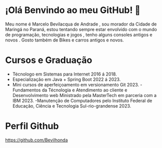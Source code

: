 # ¡Olá Benvindo ao meu GitHub! 👋
Meu nome é Marcelo Bevilacqua de Andrade , sou morador da Cidade de Maringá no Paraná, estou tentando sempre estar envolvido com o mundo de programação, tecnologias e jogos , tenho alguns consoles antigos e novos . Gosto também de Bikes e carros antigos e novos.

# Cursos e Graduação

- Técnologo em Sistemas para Internet 2016 á 2018.
- Especialização em Java + Spring Boot 2022 á 2023.
- Mini cursos de aperfeiçoamento em versionamento Git 2023.
-Fundamentos da Técnologia e Atendimento ao cliente e Desenvolvimento web Ministrado pela MasterTech em parceria com a IBM 2023.
-Manutenção de Computadores pelo Instituto Federal de Educação, Ciência e Tecnologia Sul-rio-grandense 2023.

# Perfil Github

https://github.com/Bevilhonda